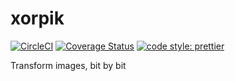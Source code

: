 # xorpik
[![CircleCI](https://circleci.com/gh/jcowman2/xorpik.svg?style=svg)](https://circleci.com/gh/jcowman2/xorpik)
[![Coverage Status](https://coveralls.io/repos/github/jcowman2/xorpik/badge.svg?branch=master)](https://coveralls.io/github/jcowman2/xorpik?branch=master)
[![code style: prettier](https://img.shields.io/badge/code_style-prettier-ff69b4.svg?style=flat-square)](https://github.com/prettier/prettier)

Transform images, bit by bit